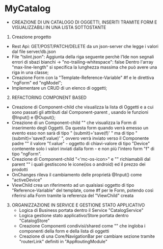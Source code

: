 # MyCatalog

 - CREAZIONE DI UN CATALOGO DI OGGETTI, INSERITI TRAMITE FORM E VISUALIZZABILI IN UNA LISTA SOTTOSTANTE

  1) Creazione progetto
  - Rest Api: GET/POST/PATCH/DELETE da un json-server che legge i valori dal file server/db.json
  - File "tslint.json":
     Aggiunta della riga seguente perchè l'Ide non segnali errori di sbazi bianchi -> "no-trailing-whitespace": false
     Dentro l'array "max-line-length" si specifica la lunghezza massima che può avere una riga in una classe;
  - Creazione Form con la "Template-Reference-Variable" #f e le direttiva "ngForm" ed "ngModel";
  - Implementare un CRUD di un elenco di oggetti;
 
  2) REFACTORING COMPONENT BASED
   - Creazione di Component-child <mc-catalog-list> che visualizza la lista di Oggetti
     e a cui sono passati gli attributi dal Component-parent <mc-catalog>, usando le 
     funzioni @Input() e @Ouput();
   - Creazione di un Component-child "<mc-catalog-form>" che visualizza la Form di inserimento
     degli Oggetti. 
     Da questa form quando verrà emesso un evento esso non sarà di tipo " (submit)='save(f)' "
     ma di tipo " (submit)='save(f.value)' ", ovvero verrà inviato verso il Componente padre "</mc-catalog>" il valore "f.value" - oggetto di chiavi-valore di tipo "Device"
     contenente solo i valori inviati dalla form - e non più l'intero form "f" di tipo
     "ngForm".
   - Creazione di Component-child "<'mc-os-icon>" e "<mc-os-price>" richiamabili dal
     parent "<mc-catalog-list>" i quali gestiscono le icone(ios o android) ed il 
     prezzo dei prodotti
   - OnChanges rileva il cambiamento delle proprietà @Input() come
     "activeDevice"  
   - ViewChild crea un riferimento ad un qualsiasi oggetto di tipo
     "Reference-Variable" del template, come #f per le Form, potendo così
     riferirsi alla Form tramite la referenza del "ViewChild" creata
     
  3) ORGANIZZAZIONE IN SERVICE E GESTIONE STATO APPLICATIVO
     - Logica di Business portata dentro il Service "CatalogService" 
     - Logica gestione stato applicativo/Store portata dentro "CatalogStore"
     - Creazione Componenti condivisi/shared come "<mc-card>" che ingloba i componenti della form e della lista di oggetti
     - Creazione di una Core/NavigationBar per cambiare sezione tramite "routerLink" definiti in "AppRoutingModule"